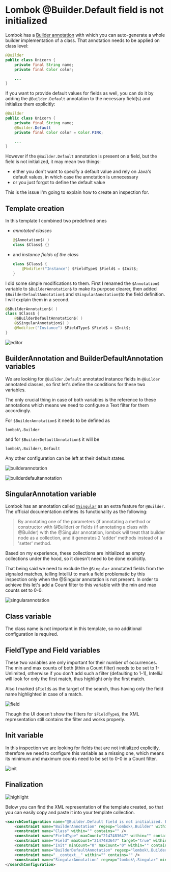 # Lombok @Builder.Default field is not initialized
Lombok has a [Builder annotation](https://projectlombok.org/features/Builder) with which you can auto-generate a whole builder implementation of a class.
That annotation needs to be applied on class level:

```java
@Builder
public class Unicorn {
    private final String name;
    private final Color color;

    ...
}
```

If you want to provide default values for fields as well, you can do it by adding the `@Builder.Default` annotation to the necessary field(s) and initialize them explicitly:

```java
@Builder
public class Unicorn {
    private final String name;
    @Builder.Default
    private final Color color = Color.PINK;

    ...
}
```

However if the `@Builder.Default` annotation is present on a field, but the field is not initialized, it may mean two things:
- either you don't want to specify a default value and rely on Java's default values, in which case the annotation is unnecessary
- or you just forgot to define the default value

This is the issue I'm going to explain how to create an inspection for.

## Template creation
In this template I combined two predefined ones

- *annotated classes*
    ```java
    @$Annotation$( )
    class $Class$ {}
    ```

- and *instance fields of the class*
    ```java
    class $Class$ {
        @Modifier("Instance") $FieldType$ $Field$ = $Init$;
    }
    ```

I did some simple modifications to them. First I renamed the `$Annotation$` variable to `$BuilderAnnotation$` to make its purpose clearer, then added `$BuilderDefaultAnnotation$` and `$SingularAnnotation$`to the field definition.
I will explain them in a second.

```java
@$BuilderAnnotation$( )
class $Class$ {
    @$BuilderDefaultAnnotation$( )
    @$SingularAnnotation$( )
    @Modifier("Instance") $FieldType$ $Field$ = $Init$;
}
```

![editor](images/17-Lombok-Builder.Default-field-is-not-initialized_Editor.PNG)

## BuilderAnnotation and BuilderDefaultAnnotation variables
We are looking for `@Builder.Default` annotated instance fields in `@Builder` annotated classes, so first let's define the conditions for these two variables.

The only crucial thing in case of both variables is the reference to these annotations which means we need to configure a Text filter for them accordingly.

For `$BuilderAnnotation$` it needs to be defined as

```
lombok\.Builder
```

and for `$BuilderDefaultAnnotation$` it will be

```
lombok\.Builder\.Default
```

Any other configuration can be left at their default states.

![builderannotation](images/17-Lombok-Builder.Default-field-is-not-initialized_BuilderAnnotation.PNG)

![builderdefaultannotation](images/17-Lombok-Builder.Default-field-is-not-initialized_BuilderDefaultAnnotation.PNG)

## SingularAnnotation variable
Lombok has an annotation called [`@Singular`](https://projectlombok.org/features/Builder) as an extra feature for `@Builder`. The official documentation defines its functionality as the following:

> By annotating one of the parameters (if annotating a method or constructor with @Builder) or fields (if annotating a class with @Builder) with the @Singular annotation, lombok will treat that builder node as a collection, and it generates 2 'adder' methods instead of a 'setter' method.

Based on my experience, these collections are initialized as empty collections under the hood, so it doesn't need to be done explicitly.

That being said we need to exclude the `@Singular` annotated fields from the signaled matches, telling IntelliJ to mark a field problematic by this inspection only when the @Singular annotation is not present.
In order to achieve this let's add a Count filter to this variable with the min and max counts set to 0-0.

![singularannotation](images/17-Lombok-Builder.Default-field-is-not-initialized_SingularAnnotation.PNG)

## Class variable
The class name is not important in this template, so no additional configuration is required.

## FieldType and Field variables
These two variables are only important for their number of occurrences. The min and max counts of both (ithin a Count filter) needs to be set to 1-Unlimited,
otherwise if you don't add such a filter (defaulting to 1-1), IntelliJ will look for only the first match, thus highlight only the first match.

Also I marked `$Field$` as the target of the search, thus having only the field name highlighted in case of a match.

![field](images/17-Lombok-Builder.Default-field-is-not-initialized_Field.PNG)

Though the UI doesn't show the filters for `$FieldType$`, the XML representation still contains the filter and works properly.

## Init variable
In this inspection we are looking for fields that are not initialized explicitly, therefore we need to configure this variable as a missing one,
which means its minimum and maximum counts need to be set to 0-0 in a Count filter.

![init](images/17-Lombok-Builder.Default-field-is-not-initialized_Init.PNG)

## Finalization

![highlight](images/17-Lombok-Builder.Default-field-is-not-initialized_Highlight.PNG)

Below you can find the XML representation of the template created, so that you can easily copy and paste it into your template collection.

```xml
<searchConfiguration name="@Builder.Default field is not initialized. Either remove the annotation or initialize the field explicitly." text="@$BuilderAnnotation$( )&#10;class $Class$ {&#10;    @$BuilderDefaultAnnotation$( )&#10;    @$SingularAnnotation$( )&#10;    @Modifier(&quot;Instance&quot;) $FieldType$ $Field$ = $Init$;&#10;}" recursive="true" caseInsensitive="true" type="JAVA">
    <constraint name="BuilderAnnotation" regexp="lombok\.Builder" within="" contains="" />
    <constraint name="Class" within="" contains="" />
    <constraint name="FieldType" maxCount="2147483647" within="" contains="" />
    <constraint name="Field" maxCount="2147483647" target="true" within="" contains="" />
    <constraint name="Init" minCount="0" maxCount="0" within="" contains="" />
    <constraint name="BuilderDefaultAnnotation" regexp="lombok\.Builder\.Default" within="" contains="" />
    <constraint name="__context__" within="" contains="" />
    <constraint name="SingularAnnotation" regexp="lombok\.Singular" minCount="0" maxCount="0" within="" contains="" />
</searchConfiguration>
```
